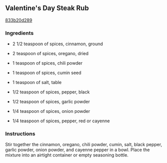 ## Valentine's Day Steak Rub

[833b20d289](http://allrecipes.com/recipe/valentines-day-steak-rub/)

### Ingredients

 - 2 1/2 teaspoon of spices, cinnamon, ground

 - 2 teaspoon of spices, oregano, dried

 - 1 teaspoon of spices, chili powder

 - 1 teaspoon of spices, cumin seed

 - 1 teaspoon of salt, table

 - 1/2 teaspoon of spices, pepper, black

 - 1/2 teaspoon of spices, garlic powder

 - 1/4 teaspoon of spices, onion powder

 - 1/4 teaspoon of spices, pepper, red or cayenne

### Instructions

Stir together the cinnamon, oregano, chili powder, cumin, salt, black pepper, garlic powder, onion powder, and cayenne pepper in a bowl. Place the mixture into an airtight container or empty seasoning bottle.